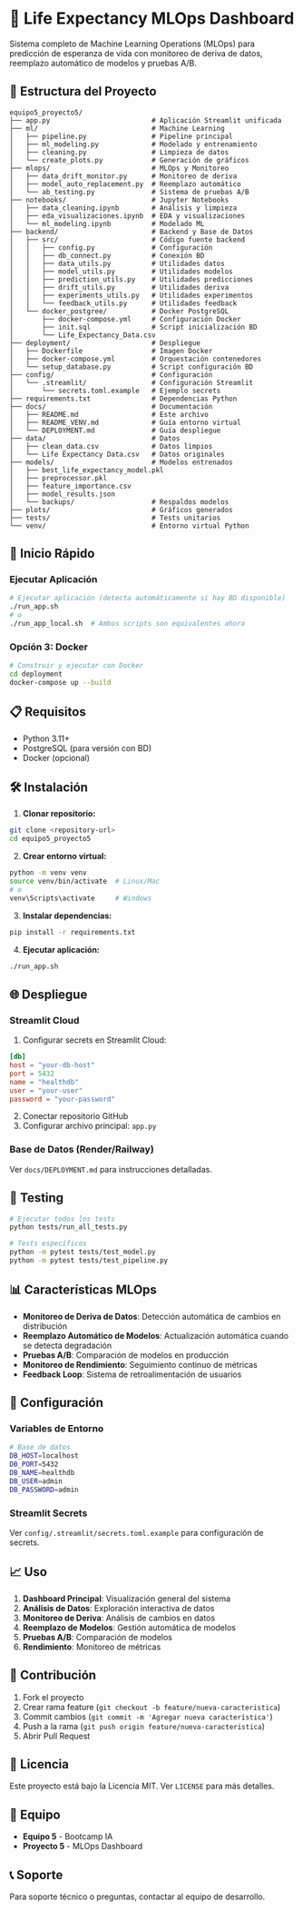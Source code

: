 # 🧬 Life Expectancy MLOps Dashboard

Sistema completo de Machine Learning Operations (MLOps) para predicción de esperanza de vida con monitoreo de deriva de datos, reemplazo automático de modelos y pruebas A/B.

## 📁 Estructura del Proyecto

```
equipo5_proyecto5/
├── app.py                         # Aplicación Streamlit unificada
├── ml/                            # Machine Learning
│   ├── pipeline.py                # Pipeline principal
│   ├── ml_modeling.py             # Modelado y entrenamiento
│   ├── cleaning.py                # Limpieza de datos
│   └── create_plots.py            # Generación de gráficos
├── mlops/                         # MLOps y Monitoreo
│   ├── data_drift_monitor.py      # Monitoreo de deriva
│   ├── model_auto_replacement.py  # Reemplazo automático
│   └── ab_testing.py              # Sistema de pruebas A/B
├── notebooks/                     # Jupyter Notebooks
│   ├── data_cleaning.ipynb        # Análisis y limpieza
│   ├── eda_visualizaciones.ipynb  # EDA y visualizaciones
│   └── ml_modeling.ipynb          # Modelado ML
├── backend/                       # Backend y Base de Datos
│   ├── src/                       # Código fuente backend
│   │   ├── config.py              # Configuración
│   │   ├── db_connect.py          # Conexión BD
│   │   ├── data_utils.py          # Utilidades datos
│   │   ├── model_utils.py         # Utilidades modelos
│   │   ├── prediction_utils.py    # Utilidades predicciones
│   │   ├── drift_utils.py         # Utilidades deriva
│   │   ├── experiments_utils.py   # Utilidades experimentos
│   │   └── feedback_utils.py      # Utilidades feedback
│   └── docker_postgree/           # Docker PostgreSQL
│       ├── docker-compose.yml     # Configuración Docker
│       ├── init.sql               # Script inicialización BD
│       └── Life_Expectancy_Data.csv
├── deployment/                    # Despliegue
│   ├── Dockerfile                 # Imagen Docker
│   ├── docker-compose.yml         # Orquestación contenedores
│   └── setup_database.py          # Script configuración BD
├── config/                        # Configuración
│   └── .streamlit/                # Configuración Streamlit
│       └── secrets.toml.example   # Ejemplo secrets
├── requirements.txt               # Dependencias Python
├── docs/                          # Documentación
│   ├── README.md                  # Este archivo
│   ├── README_VENV.md             # Guía entorno virtual
│   └── DEPLOYMENT.md              # Guía despliegue
├── data/                          # Datos
│   ├── clean_data.csv             # Datos limpios
│   └── Life Expectancy Data.csv   # Datos originales
├── models/                        # Modelos entrenados
│   ├── best_life_expectancy_model.pkl
│   ├── preprocessor.pkl
│   ├── feature_importance.csv
│   ├── model_results.json
│   └── backups/                   # Respaldos modelos
├── plots/                         # Gráficos generados
├── tests/                         # Tests unitarios
└── venv/                          # Entorno virtual Python
```

## 🚀 Inicio Rápido

### Ejecutar Aplicación

```bash
# Ejecutar aplicación (detecta automáticamente si hay BD disponible)
./run_app.sh
# o
./run_app_local.sh  # Ambos scripts son equivalentes ahora
```

### Opción 3: Docker

```bash
# Construir y ejecutar con Docker
cd deployment
docker-compose up --build
```

## 📋 Requisitos

- Python 3.11+
- PostgreSQL (para versión con BD)
- Docker (opcional)

## 🛠️ Instalación

1. **Clonar repositorio:**
```bash
git clone <repository-url>
cd equipo5_proyecto5
```

2. **Crear entorno virtual:**
```bash
python -m venv venv
source venv/bin/activate  # Linux/Mac
# o
venv\Scripts\activate     # Windows
```

3. **Instalar dependencias:**
```bash
pip install -r requirements.txt
```

4. **Ejecutar aplicación:**
```bash
./run_app.sh
```

## 🌐 Despliegue

### Streamlit Cloud

1. Configurar secrets en Streamlit Cloud:
```toml
[db]
host = "your-db-host"
port = 5432
name = "healthdb"
user = "your-user"
password = "your-password"
```

2. Conectar repositorio GitHub
3. Configurar archivo principal: `app.py`

### Base de Datos (Render/Railway)

Ver `docs/DEPLOYMENT.md` para instrucciones detalladas.

## 🧪 Testing

```bash
# Ejecutar todos los tests
python tests/run_all_tests.py

# Tests específicos
python -m pytest tests/test_model.py
python -m pytest tests/test_pipeline.py
```

## 📊 Características MLOps

- **Monitoreo de Deriva de Datos**: Detección automática de cambios en distribución
- **Reemplazo Automático de Modelos**: Actualización automática cuando se detecta degradación
- **Pruebas A/B**: Comparación de modelos en producción
- **Monitoreo de Rendimiento**: Seguimiento continuo de métricas
- **Feedback Loop**: Sistema de retroalimentación de usuarios

## 🔧 Configuración

### Variables de Entorno

```bash
# Base de datos
DB_HOST=localhost
DB_PORT=5432
DB_NAME=healthdb
DB_USER=admin
DB_PASSWORD=admin
```

### Streamlit Secrets

Ver `config/.streamlit/secrets.toml.example` para configuración de secrets.

## 📈 Uso

1. **Dashboard Principal**: Visualización general del sistema
2. **Análisis de Datos**: Exploración interactiva de datos
3. **Monitoreo de Deriva**: Análisis de cambios en datos
4. **Reemplazo de Modelos**: Gestión automática de modelos
5. **Pruebas A/B**: Comparación de modelos
6. **Rendimiento**: Monitoreo de métricas

## 🤝 Contribución

1. Fork el proyecto
2. Crear rama feature (`git checkout -b feature/nueva-caracteristica`)
3. Commit cambios (`git commit -m 'Agregar nueva característica'`)
4. Push a la rama (`git push origin feature/nueva-caracteristica`)
5. Abrir Pull Request

## 📝 Licencia

Este proyecto está bajo la Licencia MIT. Ver `LICENSE` para más detalles.

## 👥 Equipo

- **Equipo 5** - Bootcamp IA
- **Proyecto 5** - MLOps Dashboard

## 📞 Soporte

Para soporte técnico o preguntas, contactar al equipo de desarrollo.
